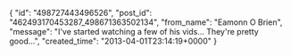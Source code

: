  {
   "id": "498727443496526",
   "post_id": "462493170453287_498671363502134",
   "from_name": "Eamonn O Brien",
   "message": "I've started watching a few of his vids... They're pretty good...",
   "created_time": "2013-04-01T23:14:19+0000"
 }
